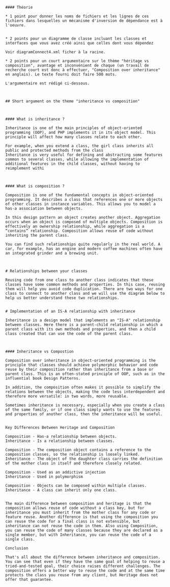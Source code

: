 	#### Théorie

	* 1 point pour donner les noms de fichiers et les lignes de ces fichiers dans lesquelles un mécanisme d'inversion de dépendance est à l'oeuvre.

	
	* 2 points pour un diagramme de classe incluant les classes et interfaces que vous avez créé ainsi que celles dont vous dépendez

	Voir diagramConnect4.xml ficher à la racine.

	* 2 points pour un court argumentaire sur le thème "héritage vs composition", avantage et inconvénient de chaque (un travail de recherche court est donc à effectuer, "Composition over inheritance" en anglais). Le texte fourni doit faire 500 mots.

	L'argumentaire est rédigé ci-dessous.



	## Short argument on the theme "inheritance vs composition"



	#### What is inheritance ?
	
	Inheritance is one of the main principles of object-oriented programming (OOP), and PHP implements it in its object model. This principle will affect how many classes relate to each other.

	For example, when you extend a class, the girl class inherits all public and protected methods from the class
	Inheritance is very useful for defining and abstracting some features common to several classes, while allowing the implementation of additional features in the child classes, without having to reimplement withi



	#### What is composition ?

	Composition is one of the fundamental concepts in object-oriented programming. It describes a class that references one or more objects of other classes in instance variables. This allows you to model a has-a association between objects.
	
	In this design pattern an object creates another object. Aggregation occurs when an object is composed of multiple objects. Composition is effectively an ownership relationship, while aggregation is a “contains” relationship. Composition allows reuse of code without inheriting the parent class.

	You can find such relationships quite regularly in the real world. A car, for example, has an engine and modern coffee machines often have an integrated grinder and a brewing unit.



	# Relationships between your classes

	Reusing code from one class to another class indicates that these classes have some common methods and properties. In this case, reusing them will help you avoid code duplication. There are two ways for one class to connect to another class and we will use the diagram below to help us better understand these two relationships.


	# Implementation of an IS-A relationship with inheritance

	Inheritance is a design model that implements an "IS-A" relationship between classes. Here there is a parent-child relationship in which a parent class with its own methods and properties, and then a child class created that can use the code of the parent class.



	#### Inheritance vs Compostion  

	Composition over inheritance in object-oriented programming is the principle that classes should achieve polymorphic behavior and code reuse by their composition rather than inheritance from a base or parent class. This is an often-stated principle of OOP, such as in the influential book Design Patterns.

	In addition, the composition often makes it possible to simplify the relations between the objects, making the code less interdependent and therefore more versatile: in two words, more reusable.
	
	Sometimes inheritance is necessary, especially when you create a class of the same family, or if one class simply wants to use the features and properties of another class, then the inheritance will be useful.


	Key Differences Between Heritage and Composition

	Composition - Has-a relationship between objects.
	Inheritance - Is a relationship between classes.

	Composition - The composition object contains a reference to the composition classes, so the relationship is loosely linked.
	Inheritance - The object of the daughter class carries the definition of the mother class in itself and therefore closely related.

	Composition - Used as an addictive injection
	Inheritance - Used in polymorphism

	Composition - Objects can be composed within multiple classes.
	Inheritance - A class can inherit only one class.


	The main difference between composition and heritage is that the composition allows reuse of code without a class key, but for inheritance you must inherit from the mother class for any code or feature reuse. Another difference is that using the composition you can reuse the code for a final class is not extensible, but inheritance can not reuse the code in them. Also using Composition, you can reuse the code of many classes because they are declared as a single member, but with Inheritance, you can reuse the code of a single class.

	Conclusion

	That's all about the difference between inheritance and composition. You can see that even if they have the same goal of helping to reuse a tried-and-tested goal, their choice raises different challenges. The composition offers a better way to reuse the code and at the same time protects the class you reuse from any client, but Heritage does not offer that guarantee. 